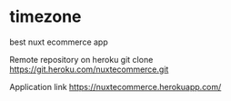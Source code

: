 # timezone
best nuxt ecommerce app

Remote repository on heroku 
git clone https://git.heroku.com/nuxtecommerce.git

Application link
https://nuxtecommerce.herokuapp.com/
